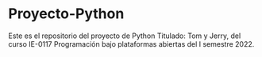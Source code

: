 # Proyecto-Python
Este es el repositorio del proyecto de Python Titulado: 
Tom y Jerry, del curso IE-0117 Programación bajo plataformas abiertas 
del I semestre 2022.
